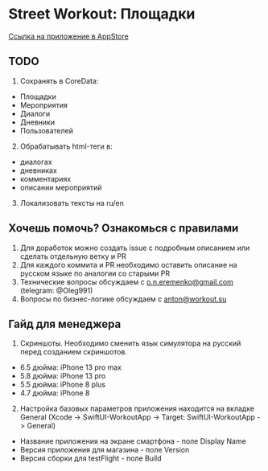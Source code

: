 # Street Workout: Площадки
[Ссылка на приложение в AppStore](https://itunes.apple.com/us/app/jobsy/id1035159361)

## TODO
1. Сохранять в CoreData:
- Площадки
- Мероприятия
- Диалоги
- Дневники
- Пользователей

2. Обрабатывать html-теги в:
- диалогах
- дневниках
- комментариях
- описании мероприятий

3. Локализовать тексты на ru/en

## Хочешь помочь? Ознакомься с правилами
1. Для доработок можно создать issue с подробным описанием или сделать отдельную ветку и PR
2. Для каждого коммита и PR необходимо оставить описание на русском языке по аналогии со старыми PR
3. Технические вопросы обсуждаем с o.n.eremenko@gmail.com (telegram: @Oleg991)
4. Вопросы по бизнес-логике обсуждаем с anton@workout.su

## Гайд для менеджера
1. Скриншоты. Необходимо сменить язык симулятора на русский перед созданием скриншотов.
- 6.5 дюйма: iPhone 13 pro max
- 5.8 дюйма: iPhone 13 pro
- 5.5 дюйма: iPhone 8 plus
- 4.7 дюйма: iPhone 8

2. Настройка базовых параметров приложения находится на вкладке General (Xcode -> SwiftUI-WorkoutApp -> Target: SwiftUI-WorkoutApp -> General)
- Название приложения на экране смартфона - поле Display Name
- Версия приложения для магазина - поле Version 
- Версия сборки для testFlight - поле Build
